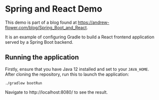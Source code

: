 # Spring and React Demo
This demo is part of a blog found at https://andrew-flower.com/blog/Spring_Boot_and_React.

It is an example of configuring Gradle to build a React frontend application served by a Spring Boot backend.

## Running the application
Firstly, ensure that you have Java 12 installed and set to your `JAVA_HOME`. 
After cloning the repository, run this to launch the application:
```
./gradlew bootRun
```
Navigate to http://localhost:8080/ to see the result.
